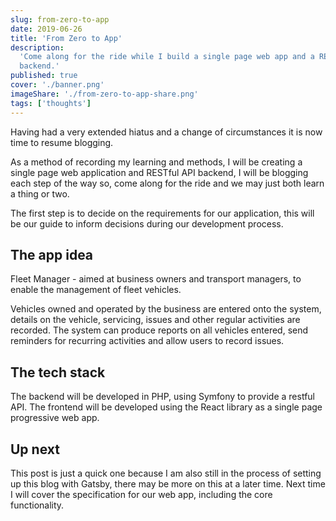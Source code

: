 ```yaml
---
slug: from-zero-to-app
date: 2019-06-26
title: 'From Zero to App'
description:
  'Come along for the ride while I build a single page web app and a RESTful api
  backend.'
published: true
cover: './banner.png'
imageShare: './from-zero-to-app-share.png'
tags: ['thoughts']
---
```


Having had a very extended hiatus and a change of circumstances it is now time
to resume blogging.

As a method of recording my learning and methods, I will be creating a single
page web application and RESTful API backend, I will be blogging each step of
the way so, come along for the ride and we may just both learn a thing or two.

The first step is to decide on the requirements for our application, this will
be our guide to inform decisions during our development process.

## The app idea

Fleet Manager - aimed at business owners and transport managers, to enable the
management of fleet vehicles.

Vehicles owned and operated by the business are entered onto the system, details
on the vehicle, servicing, issues and other regular activities are recorded. The
system can produce reports on all vehicles entered, send reminders for recurring
activities and allow users to record issues.

## The tech stack

The backend will be developed in PHP, using Symfony to provide a restful API.
The frontend will be developed using the React library as a single page
progressive web app.

## Up next

This post is just a quick one because I am also still in the process of setting
up this blog with Gatsby, there may be more on this at a later time. Next time I
will cover the specification for our web app, including the core functionality.
